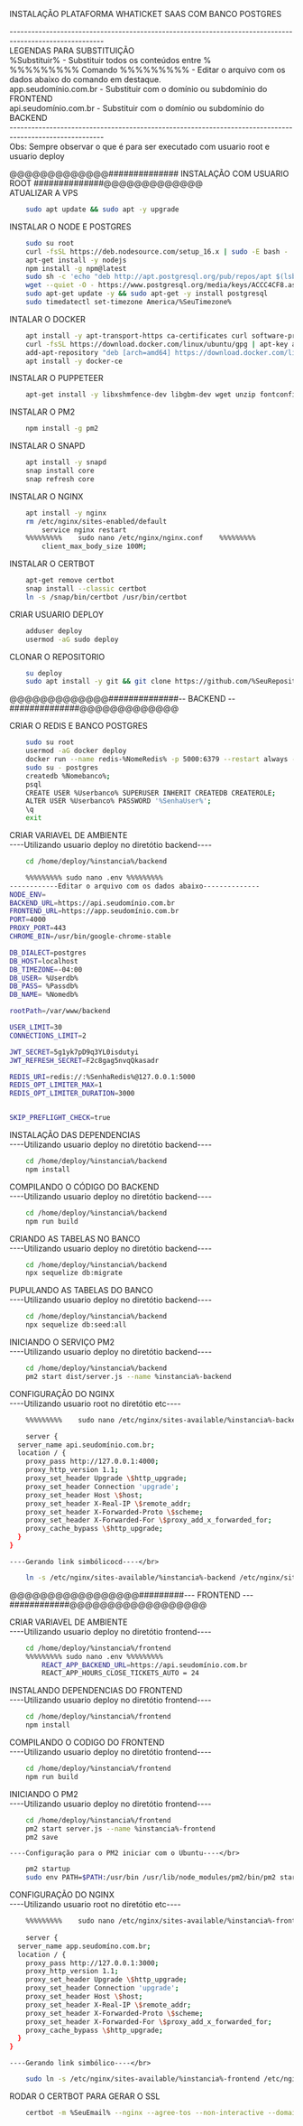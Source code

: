 INSTALAÇÃO PLATAFORMA WHATICKET SAAS COM BANCO POSTGRES

--------------------------------------------------------------------------------------------------------</br>
LEGENDAS PARA SUBSTITUIÇÃO</br>
%Substituir% - Substituir todos os conteúdos entre % </br>
%%%%%%%%% Comando %%%%%%%%% - Editar o arquivo com os dados abaixo do comando em destaque.</br>
app.seudomínio.com.br - Substituir com o domínio ou subdomínio do FRONTEND</br>
api.seudomínio.com.br - Substituir com o domínio ou subdomínio do BACKEND</br>
--------------------------------------------------------------------------------------------------------</br>
Obs: Sempre observar o que é para ser executado com usuario root e usuario deploy</br>

@@@@@@@@@@@@@############## INSTALAÇÃO COM USUARIO ROOT ##############@@@@@@@@@@@@@</br>
ATUALIZAR A VPS</br>
```bash
	sudo apt update && sudo apt -y upgrade
```
INSTALAR O NODE E POSTGRES</br>
```bash 
	sudo su root
	curl -fsSL https://deb.nodesource.com/setup_16.x | sudo -E bash -
	apt-get install -y nodejs
	npm install -g npm@latest
	sudo sh -c 'echo "deb http://apt.postgresql.org/pub/repos/apt $(lsb_release -cs)-pgdg main" > /etc/apt/sources.list.d/pgdg.list'
	wget --quiet -O - https://www.postgresql.org/media/keys/ACCC4CF8.asc | sudo apt-key add -
	sudo apt-get update -y && sudo apt-get -y install postgresql
	sudo timedatectl set-timezone America/%SeuTimezone%
```
	
INTALAR O DOCKER</br>
```bash	
	apt install -y apt-transport-https ca-certificates curl software-properties-common
	curl -fsSL https://download.docker.com/linux/ubuntu/gpg | apt-key add -
	add-apt-repository "deb [arch=amd64] https://download.docker.com/linux/ubuntu bionic stable"
	apt install -y docker-ce
```

INSTALAR O PUPPETEER</br>
```bash	
	apt-get install -y libxshmfence-dev libgbm-dev wget unzip fontconfig locales gconf-service libasound2   libatk1.0-0 libc6 libcairo2 libcups2 libdbus-1-3  	 libexpat1 libfontconfig1 libgcc1 libgconf-2-4 libgdk-pixbuf2.0-0 libglib2.0-0 libgtk-3-0 libnspr4 libpango-1.0-0 libpangocairo-1.0-0 libstdc++6        libx11-6 	libx11-xcb1 libxcb1 libxcomposite1 libxcursor1 libxdamage1 libxext6 libxfixes3 libxi6 libxrandr2 libxrender1 libxss1 libxtst6 ca-certificates  fonts-liberation 	libappindicator1 libnss3 lsb-release xdg-utils
```
	
INSTALAR O PM2</br>
```bash
	npm install -g pm2
```

INSTALAR O SNAPD</br>
```bash
	apt install -y snapd
	snap install core
	snap refresh core
```

INSTALAR O NGINX</br>
```bash
	apt install -y nginx
	rm /etc/nginx/sites-enabled/default
		service nginx restart
	%%%%%%%%%    sudo nano /etc/nginx/nginx.conf    %%%%%%%%%
		client_max_body_size 100M;
```

INSTALAR O CERTBOT</br>
```bash
	apt-get remove certbot
	snap install --classic certbot
	ln -s /snap/bin/certbot /usr/bin/certbot
```	
	
CRIAR USUARIO DEPLOY</br>
```bash
	adduser deploy
	usermod -aG sudo deploy
```

CLONAR O REPOSITORIO</br>
```bash
	su deploy
	sudo apt install -y git && git clone https://github.com/%SeuRepositório%.git  /home/deploy/%instancia%
```
	
@@@@@@@@@@@@@##############-- BACKEND --##############@@@@@@@@@@@@@</br>

CRIAR O REDIS E BANCO POSTGRES</br>
```bash	
	sudo su root
	usermod -aG docker deploy
	docker run --name redis-%NomeRedis% -p 5000:6379 --restart always --detach redis redis-server --requirepass %SenhaRedis%
	sudo su - postgres
	createdb %Nomebanco%;
	psql
	CREATE USER %Userbanco% SUPERUSER INHERIT CREATEDB CREATEROLE;
	ALTER USER %Userbanco% PASSWORD '%SenhaUser%';
	\q
	exit
```	
	
CRIAR VARIAVEL DE AMBIENTE</br>
	----Utilizando usuario deploy no diretótio backend----</br>
```bash	
	cd /home/deploy/%instancia%/backend
```
```bash	
	%%%%%%%%% sudo nano .env %%%%%%%%%
------------Editar o arquivo com os dados abaixo--------------
NODE_ENV=  
BACKEND_URL=https://api.seudomínio.com.br
FRONTEND_URL=https://app.seudomínio.com.br
PORT=4000  
PROXY_PORT=443
CHROME_BIN=/usr/bin/google-chrome-stable

DB_DIALECT=postgres  
DB_HOST=localhost  
DB_TIMEZONE=-04:00  
DB_USER= %Userdb% 
DB_PASS= %Passdb%
DB_NAME= %Nomedb%

rootPath=/var/www/backend

USER_LIMIT=30  
CONNECTIONS_LIMIT=2

JWT_SECRET=5g1yk7pD9q3YL0isdutyi
JWT_REFRESH_SECRET=F2c8gag5nvqQkasadr

REDIS_URI=redis://:%SenhaRedis%@127.0.0.1:5000
REDIS_OPT_LIMITER_MAX=1
REDIS_OPT_LIMITER_DURATION=3000


SKIP_PREFLIGHT_CHECK=true
```
	
INSTALAÇÃO DAS DEPENDENCIAS</br>
	----Utilizando usuario deploy no diretótio backend----</br>
```bash	
	cd /home/deploy/%instancia%/backend
	npm install
```
COMPILANDO O CÓDIGO DO BACKEND</br>
	----Utilizando usuario deploy no diretótio backend----</br>
```bash	
	cd /home/deploy/%instancia%/backend
	npm run build
```

CRIANDO AS TABELAS NO BANCO</br>
	----Utilizando usuario deploy no diretótio backend----</br>
```bash	
	cd /home/deploy/%instancia%/backend
	npx sequelize db:migrate
```

PUPULANDO AS TABELAS DO BANCO</br>
	----Utilizando usuario deploy no diretótio backend----</br>
```bash	
	cd /home/deploy/%instancia%/backend
	npx sequelize db:seed:all
```	
	
INICIANDO O SERVIÇO PM2</br>
	----Utilizando usuario deploy no diretótio backend----</br>
```bash	
	cd /home/deploy/%instancia%/backend
	pm2 start dist/server.js --name %instancia%-backend
```

CONFIGURAÇÃO DO NGINX</br>
	----Utilizando usuario root no diretótio etc----</br>
```bash	
	%%%%%%%%%    sudo nano /etc/nginx/sites-available/%instancia%-backend    %%%%%%%%% 

	server {
  server_name api.seudomínio.com.br;
  location / {
    proxy_pass http://127.0.0.1:4000;
    proxy_http_version 1.1;
    proxy_set_header Upgrade \$http_upgrade;
    proxy_set_header Connection 'upgrade';
    proxy_set_header Host \$host;
    proxy_set_header X-Real-IP \$remote_addr;
    proxy_set_header X-Forwarded-Proto \$scheme;
    proxy_set_header X-Forwarded-For \$proxy_add_x_forwarded_for;
    proxy_cache_bypass \$http_upgrade;
  }
}
```
	----Gerando link simbólicocd----</br>
```bash	
	ln -s /etc/nginx/sites-available/%instancia%-backend /etc/nginx/sites-enabled
```

@@@@@@@@@@@@@@@@@#########--- FRONTEND ---############@@@@@@@@@@@@@@@@@@</br>

CRIAR VARIAVEL DE AMBIENTE</br>
	----Utilizando usuario deploy no diretótio frontend----</br>
```bash	
	cd /home/deploy/%instancia%/frontend	
	%%%%%%%%% sudo nano .env %%%%%%%%%
		REACT_APP_BACKEND_URL=https://api.seudomínio.com.br
		REACT_APP_HOURS_CLOSE_TICKETS_AUTO = 24
```		

INSTALANDO DEPENDENCIAS DO FRONTEND</br>
	----Utilizando usuario deploy no diretótio frontend----</br>
```bash	
	cd /home/deploy/%instancia%/frontend
	npm install
```
	
COMPILANDO O CODIGO DO FRONTEND</br>
	----Utilizando usuario deploy no diretótio frontend----</br>
```bash	
	cd /home/deploy/%instancia%/frontend
	npm run build
```

INICIANDO O PM2</br>
	----Utilizando usuario deploy no diretótio frontend----</br>
```bash	
	cd /home/deploy/%instancia%/frontend
	pm2 start server.js --name %instancia%-frontend
	pm2 save
```	
	----Configuração para o PM2 iniciar com o Ubuntu----</br>
```bash	
	pm2 startup
	sudo env PATH=$PATH:/usr/bin /usr/lib/node_modules/pm2/bin/pm2 startup systemd -u deploy --hp /home/deploy
```

CONFIGURAÇÃO DO NGINX</br>
	----Utilizando usuario root no diretótio etc----</br>
```bash
	%%%%%%%%%    sudo nano /etc/nginx/sites-available/%instancia%-frontend    %%%%%%%%%
	
	server {
  server_name app.seudomíno.com.br;
  location / {
    proxy_pass http://127.0.0.1:3000;
    proxy_http_version 1.1;
    proxy_set_header Upgrade \$http_upgrade;
    proxy_set_header Connection 'upgrade';
    proxy_set_header Host \$host;
    proxy_set_header X-Real-IP \$remote_addr;
    proxy_set_header X-Forwarded-Proto \$scheme;
    proxy_set_header X-Forwarded-For \$proxy_add_x_forwarded_for;
    proxy_cache_bypass \$http_upgrade;
  }
}
```	
	----Gerando link simbólico----</br>
```bash	
	sudo ln -s /etc/nginx/sites-available/%instancia%-frontend /etc/nginx/sites-enabled
```

RODAR O CERTBOT PARA GERAR O SSL</br>
```bash
	certbot -m %SeuEmail% --nginx --agree-tos --non-interactive --domains app.seudomínio.com.br,api.seudomínio.com.br
```
